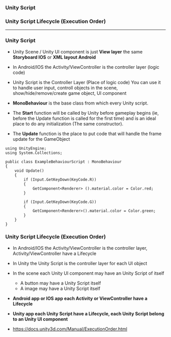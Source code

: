 
### Unity Script
### Unity Script Lifecycle (Execution Order)
-----------------------------------------

### Unity Script

* Unity Scene / Unity UI component is just **View layer** the same **Storyboard IOS** or **XML layout Android**
* In Android/IOS the Activity/ViewController is the controller layer (logic code)
* Unity Script is the Controller Layer (Place of logic code) You can use it to handle user input, controll objects in the scene, show/hide/remove/create game object, UI component

* **MonoBehaviour** is the base class from which every Unity script.

* The **Start** function will be called by Unity before gameplay begins (ie, before the Update function is called for the first time) and is an ideal place to do any initialization (The same constructor).
* The **Update** function is the place to put code that will handle the frame update for the GameObject

```cshap
using UnityEngine;
using System.Collections;

public class ExampleBehaviourScript : MonoBehaviour
{
    void Update()
    {
        if (Input.GetKeyDown(KeyCode.R))
        {
            GetComponent<Renderer> ().material.color = Color.red;
        }
        
        if (Input.GetKeyDown(KeyCode.G))
        {
            GetComponent<Renderer>().material.color = Color.green;
        }
    }
}
```


### Unity Script Lifecycle (Execution Order)

* In Android/IOS the Activity/ViewController is the controller layer, Activity/ViewController have a Lifecycle
* In Unity the Unity Script is the controller layer for each UI object
* In the scene each Unity UI component may have an Unity Script of itself
  * A button may have a Unity Script itself
  * A image may have a Unity Script itself
  
* **Android app or IOS app each Activity or ViewController have a Lifecycle**
* **Unity app each Unity Script have a Lifecycle, each Unity Script belong to an Unity UI component**
  
* https://docs.unity3d.com/Manual/ExecutionOrder.html


